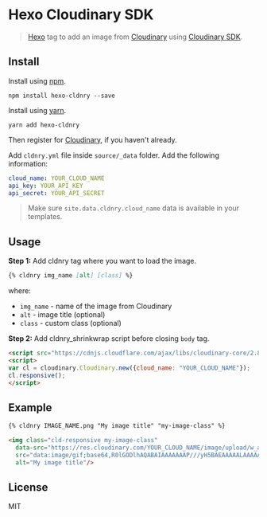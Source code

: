 # Hexo Cloudinary SDK

> [Hexo] tag to add an image from [Cloudinary] using [Cloudinary SDK].

## Install

Install using [npm][npm-url].

```console
npm install hexo-cldnry --save
```

Install using [yarn][yarn-url].

```console
yarn add hexo-cldnry
```

Then register for [Cloudinary], if you haven't already.

Add `cldnry.yml` file inside `source/_data` folder. Add the following information:

```yml
cloud_name: YOUR_CLOUD_NAME
api_key: YOUR_API_KEY
api_secret: YOUR_API_SECRET
```

> Make sure `site.data.cldnry.cloud_name` data is available in your templates.

## Usage

**Step 1:** Add cldnry tag where you want to load the image.

```md
{% cldnry img_name [alt] [class] %}
```

where:

- `img_name` - name of the image from Cloudinary
- `alt` - image title (optional)
- `class` - custom class (optional)

**Step 2:** Add cldnry_shrinkwrap script before closing `body` tag.

```html
<script src="https://cdnjs.cloudflare.com/ajax/libs/cloudinary-core/2.8.1/cloudinary-core-shrinkwrap.js")></script>
<script>
var cl = cloudinary.Cloudinary.new({cloud_name: "YOUR_CLOUD_NAME"});
cl.responsive();
</script>
```

## Example

```md
{% cldnry IMAGE_NAME.png "My image title" "my-image-class" %}
```

```html
<img class="cld-responsive my-image-class"
  data-src="https://res.cloudinary.com/YOUR_CLOUD_NAME/image/upload/w_auto,dpr_auto,c_scale/IMAGE_NAME.png"
  src="data:image/gif;base64,R0lGODlhAQABAIAAAAAAAP///yH5BAEAAAAALAAAAAABAAEAAAIBRAA7"
  alt="My image title"/>
```

## License

MIT

[homepage]: https://github.com/maliMirkec/hexo-cldnry
[hexo-cldnry-link]: https://github.com/maliMirkec/hexo-cldnry

[npm-url]: https://npmjs.org/package/hexo-cldnry

[yarn-url]: https://yarnpkg.com/en/package/hexo-cldnry

[depstat-url]: https://gemnasium.com/maliMirkec/hexo-cldnry
[depstat-image]: http://img.shields.io/gemnasium/maliMirkec/hexo-∏cloudinary.svg?style=flat

[Cloudinary]: https://cloudinary.com/documentation/cloudinary_get_started
[Cloudinary SDK]: https://cloudinary.com/documentation/responsive_images#sdk_support

[Hexo]: http://hexo.io/
[Cloudinary]: http://cloudinary.com/
